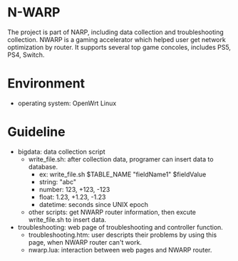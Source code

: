 # N-WARP
The project is part of NARP, including data collection and troubleshooting collection. NWARP is a gaming accelerator which helped user get network optimization by router. It supports several top game concoles, includes PS5, PS4, Switch.

# Environment
* operating system: OpenWrt Linux

# Guideline
* bigdata: data collection script
  * write_file.sh: after collection data, programer can insert data to database. 
    * ex: write_file.sh $TABLE_NAME "fieldName1" $fieldValue
    * string: "abc"
    * number: 123, +123, -123
    * float: 1.23, +1.23, -1.23
    * datetime: seconds since UNIX epoch
  * other scripts: get NWARP router information, then excute write_file.sh to insert data.
* troubleshooting: web page of troubleshooting and controller function.
  * troubleshooting.htm: user descripts their problems by using this page, when NWARP router can't work.
  * nwarp.lua: interaction between web pages and NWARP router.
